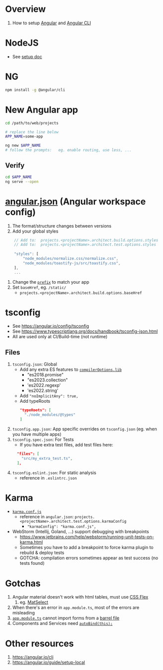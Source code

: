 # Overview
1. How to setup [Angular](https://angular.io/) and [Angular CLI](https://angular.io/cli)


# NodeJS
- See [setup doc](../setup.node.md)


# NG
```bash
npm install -g @angular/cli
```


# New Angular app
```bash
cd /path/to/web/projects

# replace the line below
APP_NAME=some-app

ng new $APP_NAME
# follow the prompts:   eg. enable routing, use less, ...
```

## Verify
```bash
cd $APP_NAME
ng serve --open
```


# [angular.json](https://angular.io/guide/workspace-config) (Angular workspace config)
1. The format/structure changes between versions
1. Add your global styles 
```js
    // Add to:  projects.<projectName>.architect.build.options.styles
    // Add to:  projects.<projectName>.architect.test.options.styles
    
    "styles": [
        "node_modules/normalize.css/normalize.css",
        "node_modules/toastify-js/src/toastify.css",
    ],
    ...
```
1. Change the [`prefix`](https://angular.io/guide/workspace-config#project-configuration-options) to match your app
1. Set `baseHref`, eg. `/static/`
    - `projects.<projectName>.architect.build.options.baseHref`


# tsconfig
- See https://angular.io/config/tsconfig
- See https://www.typescriptlang.org/docs/handbook/tsconfig-json.html
- All are used only at CI/Build-time (not runtime) 

## Files 
1. `tsconfig.json`: Global
    - Add any extra ES features to [`compilerOptions.lib`](https://www.typescriptlang.org/tsconfig#individual-library-components) 
        - "es2018.promise"
        - "es2023.collection"
        - 'es2022.regexp'
        - 'es2022.string'
    - Add `"noImplicitAny": true,`
    - Add typeRoots
        ```json
        "typeRoots": [
          "./node_modules/@types"
        ]
        ```            
1. `tsconfig.app.json`: App specific overrides on `tsconfig.json` (eg. when you have multiple apps)
1. `tsconfig.spec.json`: For Tests
    - If you have extra test files, add test files here:
    ```json
      "files": [
        "src/my_extra_test.ts",
      ],
    ```
1. `tsconfig.eslint.json`: For static analysis
    - reference in `.eslintrc.json`


# Karma
- [`karma.conf.js`](http://karma-runner.github.io/6.4/config/configuration-file.html)
    - reference in `angular.json`: `projects.<projectName>.architect.test.options.karmaConfig`
        - `"karmaConfig": "karma.conf.js",`
- WebStorm (Intellij, Goland, ...) support debugging with breakpoints
    - https://www.jetbrains.com/help/webstorm/running-unit-tests-on-karma.html
    - Sometimes you have to add a breakpoint to force karma plugin to rebuild & deploy tests
    - GOTCHA: compilation errors sometimes appear as test success (no tests found) 

# Gotchas
1. Angular material doesn't work with html tables, must use [CSS Flex](https://css-tricks.com/snippets/css/a-guide-to-flexbox/)
    1. eg. [MatSelect](TODO)
1. When there's an error in `app.module.ts`, most of the errors are misleading
1. [`app.module.ts`](https://angular.io/guide/architecture-modules) cannot import forms from a [barrel file](https://basarat.gitbook.io/typescript/main-1/barrel)
1. Components and Services need [`autoBind(this);`](https://www.npmjs.com/package/auto-bind)


# Other resources
1. https://angular.io/cli
1. https://angular.io/guide/setup-local
